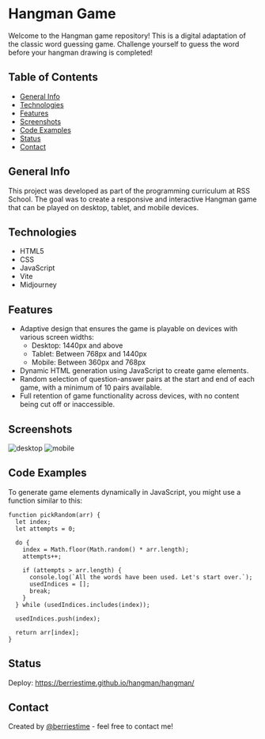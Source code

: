 # Hangman Game

Welcome to the Hangman game repository! This is a digital adaptation of the classic word guessing game. Challenge yourself to guess the word before your hangman drawing is completed!

## Table of Contents

- [General Info](#general-info)
- [Technologies](#technologies)
- [Features](#features)
- [Screenshots](#screenshots)
- [Code Examples](#code-examples)
- [Status](#status)
- [Contact](#contact)

## General Info

This project was developed as part of the programming curriculum at RSS School. The goal was to create a responsive and interactive Hangman game that can be played on desktop, tablet, and mobile devices.

## Technologies

- HTML5
- CSS
- JavaScript
- Vite
- Midjourney

## Features

- Adaptive design that ensures the game is playable on devices with various screen widths:
  - Desktop: 1440px and above
  - Tablet: Between 768px and 1440px
  - Mobile: Between 360px and 768px
- Dynamic HTML generation using JavaScript to create game elements.
- Random selection of question-answer pairs at the start and end of each game, with a minimum of 10 pairs available.
- Full retention of game functionality across devices, with no content being cut off or inaccessible.

## Screenshots

![desktop](https://github.com/berriestime/hangman/assets/47135626/38adadf8-93fd-480b-a01f-f77a68a9f101)
![mobile](https://github.com/berriestime/hangman/assets/47135626/3e1a71c9-5c39-4d88-92d3-dafc220f7ae7)

## Code Examples

To generate game elements dynamically in JavaScript, you might use a function similar to this:
```
function pickRandom(arr) {
  let index;
  let attempts = 0;

  do {
    index = Math.floor(Math.random() * arr.length);
    attempts++;

    if (attempts > arr.length) {
      console.log(`All the words have been used. Let's start over.`);
      usedIndices = [];
      break;
    }
  } while (usedIndices.includes(index));

  usedIndices.push(index);

  return arr[index];
}
```
## Status
Deploy: https://berriestime.github.io/hangman/hangman/

## Contact

Created by [@berriestime](https://t.me/berriestime) - feel free to contact me!
